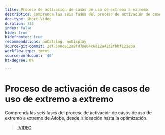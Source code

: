 ```yaml
---
title: Proceso de activación de casos de uso de extremo a extremo
description: Comprenda las seis fases del proceso de activación de casos de uso de extremo a extremo de Adobe, desde la ideación hasta la optimización.
doc-type: Short Video
duration: 213
index: false
hide: true
hidefromtoc: true
recommendations: noCatalog, noDisplay
source-git-commit: 2af7500de12a9fd78e64c6a12a42b2fbbf121eba
workflow-type: tm+mt
source-wordcount: '40'
ht-degree: 0%

---
```



# Proceso de activación de casos de uso de extremo a extremo

Comprenda las seis fases del proceso de activación de casos de uso de extremo a extremo de Adobe, desde la ideación hasta la optimización.

<!-- 65_S651_3442537_212_endtoend-use-case-activation-process -->
>[!VIDEO](https://video.tv.adobe.com/v/3458248/?learn=on&enablevpops=true)
